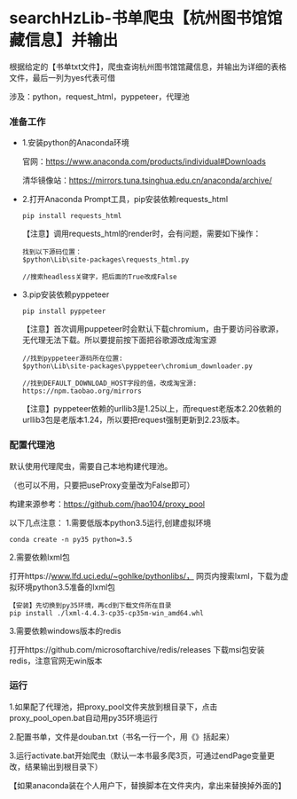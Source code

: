 searchHzLib-书单爬虫【杭州图书馆馆藏信息】并输出
=======



根据给定的【书单txt文件】，爬虫查询杭州图书馆馆藏信息，并输出为详细的表格文件，最后一列为yes代表可借

涉及：python，request_html，pyppeteer，代理池



###  准备工作



- 1.安装python的Anaconda环境

  官网：https://www.anaconda.com/products/individual#Downloads

  清华镜像站：https://mirrors.tuna.tsinghua.edu.cn/anaconda/archive/

  

- 2.打开Anaconda Prompt工具，pip安装依赖requests_html

  ```
  pip install requests_html
  ```

  【注意】调用requests_html的render时，会有问题，需要如下操作：

  ```
  找到以下源码位置：
  $python\Lib\site-packages\requests_html.py
  
  //搜索headless关键字，把后面的True改成False
  ```

  

- 3.pip安装依赖pyppeteer

  ```
  pip install pyppeteer
  ```

  【注意】首次调用puppeteer时会默认下载chromium，由于要访问谷歌源，无代理无法下载。所以要提前按下面把谷歌源改成淘宝源

  ```
  //找到pyppeteer源码所在位置:
  $python\Lib\site-packages\pyppeteer\chromium_downloader.py
  
  //找到DEFAULT_DOWNLOAD_HOST字段的值，改成淘宝源:
  https://npm.taobao.org/mirrors
  ```

  【注意】pyppeteer依赖的urllib3是1.25以上，而request老版本2.20依赖的urllib3包是老版本1.24，所以要把request强制更新到2.23版本。

  

###  配置代理池

默认使用代理爬虫，需要自己本地构建代理池。

（也可以不用，只要把useProxy变量改为False即可）



构建来源参考：https://github.com/jhao104/proxy_pool

以下几点注意：
1.需要低版本python3.5运行,创建虚拟环境

```
conda create -n py35 python=3.5
```
2.需要依赖lxml包

打开https://www.lfd.uci.edu/~gohlke/pythonlibs/，
网页内搜索lxml，下载为虚拟环境python3.5准备的lxml包

```
【安装】先切换到py35环境，再cd到下载文件所在目录
pip install ./lxml-4.4.3-cp35-cp35m-win_amd64.whl
```

3.需要依赖windows版本的redis

打开https://github.com/microsoftarchive/redis/releases
下载msi包安装redis，注意官网无win版本



###  运行

1.如果配了代理池，把proxy_pool文件夹放到根目录下，点击proxy_pool_open.bat自动用py35环境运行

2.配置书单，文件是douban.txt（书名一行一个，用《》括起来）

3.运行activate.bat开始爬虫（默认一本书最多爬3页，可通过endPage变量更改，结果输出到根目录下）



【如果anaconda装在个人用户下，替换脚本在文件夹内，拿出来替换掉外面的】